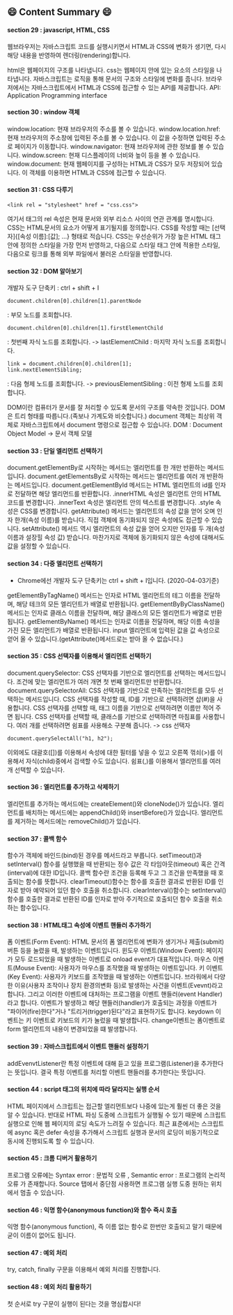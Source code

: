 ## :smile: Content Summary :smile:


#### section 29 : javascript, HTML, CSS

웹브라우저는 자바스크립트 코드를 실행시키면서 HTML과 CSS에 변화가 생기면, 다시 해당 내용을 반영하여 렌더링(rendering)합니다.

html은 웹페이지의 구조를 나타냅니다.
css는 웹페이지 안에 있는 요소의 스타일을 나타냅니다.
자바스크립트는 로직을 통해 문서의 구조와 스타일에 변화를 줍니다.
브라우저에서는 자바스크립트에서 HTML과 CSS에 접근할 수 있는 API를 제공합니다.
API: Application Programming interface


#### section 30 : window 객체

window.location: 현재 브라우저의 주소를 볼 수 있습니다.
window.location.href: 현재 브라우저의 주소창에 입력된 주소를 볼 수 있습니다. 이 값을 수정하면 입력된 주소로 페이지가 이동합니다.
window.navigator: 현재 브라우저에 관한 정보를 볼 수 있습니다. 
window.screen: 현재 디스플레이의 너비와 높이 등을 볼 수 있습니다.
window.document: 현재 웹페이지를 구성하는 HTML과 CSS가 모두 저장되어 있습니다. 이 객체를 이용하면 HTML과 CSS에 접근할 수 있습니다.


#### section 31 : CSS 다루기

```
<link rel = "stylesheet" href = "css.css">
```
여기서 <link> 태그의 rel 속성은 현재 문서와 외부 리소스 사이의 연관 관계를 명시합니다.
CSS는 HTML문서의 요소가 어떻게 표기될지를 정의합니다.
CSS를 작성할 때는 [선택자]{[속성 이름]:[값]; ...} 형태로 적습니다.
CSS는 우선순위가 가장 높은 HTML 태그 안에 정의한 스타일을 가장 먼저 반영하고, 다음으로 스타일 태그 안에 적용한 스타일, 다음으로 링크를 통해 외부 파일에서 불러온 스타일을 반영합니다.


#### section 32 : DOM 알아보기

개발자 도구 단축키 : ctrl + shift + I
```
document.children[0].children[1].parentNode 
```
: 부모 노드를 조회합니다.

```
document.children[0].children[1].firstElementChild 
```
: 첫번째 자식 노드를 조회합니다.
-> lastElementChild : 마지막 자식 노드를 조회합니다.

```
link = document.children[0].children[1];
link.nextElementSibling;
```
: 다음 형제 노드를 조회합니다.
-> previousElementSibling : 이전 형제 노드를 조회합니다.

DOM이란 컴퓨터가 문서를 잘 처리할 수 있도록 문서의 구조를 약속한 것입니다.
DOM은 트리 형태를 따릅니다.(족보나 가계도와 비슷합니다.)
document 객체는 최상위 객체로 자바스크립트에서 document 명령으로 접근합 수 있습니다.
DOM : Document Object Model -> 문서 객체 모델


#### section 33 : 단일 엘리먼트 선택하기

document.getElementBy로 시작하는 메서드는 엘리먼트를 한 개만 반환하는 메서드입니다.
document.getElementsBy로 시작하는 메서드는 엘리먼트를 여러 개 반환하는 메서드입니다.
document.getElementById 메서드는 HTML 엘리먼트의 id를 인자로 전달하면 해당 엘리먼드를 반환합니다.
.innerHTML 속성은 엘리먼트 안의 HTML 코드를 변경합니다.
.innerText 속성은 엘리먼트 안의 텍스트를 변경합니다.
.style 속성은 CSS를 변경합니다.
getAttribute() 메서드는 엘리먼트의 속성 값을 얻어 오며 인자 한개(속성 이름)를 받습니다. 직접 객체에 동기화되지 않은 속성에도 접근할 수 있습니다.
setAttribute() 메서드 역시 엘리먼트의 속성 값을 얻어 오지만 인자를 두 개(속성 이름과 설장힐 속성 값) 받습니다. 마찬가지로 객체에 동기화되지 않은 속성에 대해서도 값을 설정할 수 있습니다.


#### section 34 : 다중 엘리먼트 선택하기
 
 * Chrome에선 개발자 도구 단축키는 ctrl + shift + I입니다. (2020-04-03기준)

getElementByTagName() 메서드는 인자로 HTML 엘리먼트의 테그 이름을 전달하며, 해당 테크의 모든 엘리던트가 배열로 반환됩니다.
getElementByByClassName() 메서드는 인자로 클래스 이름을 전달하며, 해당 클래스의 모든 엘리먼트가 배열로 반환됩니다.
getElementByName() 메서드는 인자로 이름을 전달하며, 해당 이름 속성을 가진 모든 엘리먼트가 배열로 반환됩니다.
input 엘리먼트에 입력된 값을 값 속성으로 얻어 올 수 있습니다.(getAttribute()메서드로는 받아 올 수 없습니다.)


#### section 35 : CSS 선택자를 이용해서 엘리먼트 선택하기

document.querySelector: CSS 선택자를 기반으로 엘리먼트를 선택하는 메서드입니다. 조건에 맞는 엘리먼트가 여러 개면 첫 번째 엘리먼트만 반환합니다.
document.querySelectorAll: CSS 선택자를 기반으로 만족하는 엘리먼트를 모두 선택하는 메서드입니다.
CSS 선택자를 작성할 때, ID를 기반으로 선택하려면 샵(#)을 사용합니다.
CSS 선택자를 선택할 때, 태그 이름을 기반으로 선택하려면 이름만 적어 주면 됩니다.
CSS 선택자를 선택할 때, 클래스를 기반으로 선택하려면 마침표를 사용합니다.
여러 개를 선택하려면 쉼표를 사용해소 구분해 줍니다.
-> css 선택자
```
document.querySelectAll("h1, h2");
```
이외에도 대괄호([])를 이용해서 속성에 대한 필터를 넣을 수 있고 오른쪽 꺾쇠(>)를 이용해서 자식(child)중에서 검색할 수도 있습니다. 쉼표(,)를 이용해서 엘리먼트를 여러 개 선택할 수 있습니다.


#### section 36 : 엘리먼트를 추가하고 삭제하기

엘리먼트를 추가하는 메서드에는 createElement()와 cloneNode()가 있습니다.
엘리먼트를 배치하는 메서드에는 appendChild()와 insertBefore()가 있습니다.
엘리먼트를 제거하는 메서드에는 removeChild()가 있습니다.


#### section 37 : 콜백 함수

함수가 객체에 바인드(bind)된 경우를 메서드라고 부릅니다.
setTimeout()과 setInterval() 함수를 실행했을 때 반환되는 정수 값은 각 타임아웃(timeout) 혹은 간격(interval)에 대한 ID입니다.
콜백 함수란 조건을 등록해 두고 그 조건을 만족했을 때 호출되는 함수를 뜻합니다.
clearTimeout()함수는 함수를 호출한 결과로 반환된 ID를 인자로 받아 예약되어 있던 함수 호출을 취소합니다.
clearInterval()함수는 setInterval()함수를 호출한 결과로 반환된 ID를 인자로 받아 주기적으로 호출되던 함수 호출을 취소하는 함수입니다.


#### section 38 : HTML태그 속성에 이벤트 핸들러 추가하기

폼 이벤트(Form Event): HTML 문서의 폼 엘리먼트에 변화가 생기거나 제출(submit)버튼 등을 눌렸을 때, 발생하는 이벤트입니다. 
윈도우 이벤트(Window Event): 페이지가 모두 로드되었을 때 발생하는 이벤트로 onload event가 대표적입니다.
마우스 이벤트(Mouse Event): 사용자가 마우스를 조작했을 때 발생하는 이벤트입니다.
키 이벤트(Key Event): 사용자가 키보드를 조작했을 때 발생하는 이벤트입니다.
브라워에서 다양한 이유(사용자 조작이나 장치 환경의변화 등)로 발생하는 사건을 이벤트(Evevnt)라고 합니다. 그리고 이러한 이벤트에 대처하는 프로그램을 이벤트 핸들러(event Handler)라고 합니다.
이벤트가 발생하고 해당 핸들러(handler)가 호출되는 과정을 이벤트가 "파이어(fire)한다"거나 "트리거(trigger)된다"라고 표현하기도 합니다.
keydown 이벤트는 키 이벤트로 키보드의 키가 눌렀을 때 발생합니다.
change이벤트는 폼이벤트로 form 엘리먼트의 내용이 변경되었을 떄 발생합니다.


#### section 39 : 자바스크립트에서 이벤트 핸들러 설정하기

addEvenvtListener란 특정 이벤트에 대해 듣고 있을 프로그램(Listener)을 추가한다는 뜻입니다. 결국 특정 이벤트를 처리할 이벤트 핸들러를 추가한다는 뜻입니다.


#### section 44 : script 태그의 위치에 따라 달라지는 실행 순서

HTML 페이지에서 스크립트는 접근할 엘리먼트보다 나중에 있는게 훨씬 더 좋은 것을 알 수 있습니다.
반대로 HTML 파싱 도중에 스크립트가 실행될 수 있기 때문에 스크립트 실행으로 인해 웹 페이지의 로딩 속도가 느려질 수 있습니다. 
최근 표준에서는 스크립트에 async 혹은 defer 속성을 추가해서 스크립트 실행과 문서의 로딩이 비동기적으로 동시에 진행되도록 할 수 있습니다.


#### section 45 : 크롬 디버거 활용하기

프로그램 오류에는 Syntax error : 문법적 오류 , Semantic error : 프로그램의 논리적 오류 가 존재합니다.
Source 탭에서 중단점 사용하면 프로그램 실행 도중 원하는 위치에서 멈출 수 있습니다.


#### section 46 : 익명 함수(anonymous function)와 함수 즉시 호출

익명 함수(anonymous function), 즉 이름 없는 함수로 한번만 호출되고 말기 때문에 굳이 이름이 없어도 됩니다.


#### section 47 : 예외 처리

try, catch, finally 구문을 이용해서 예외 처리를 진행합니다. 


#### section 48 : 예외 처리 활용하기

첫 순서로 try 구문이 실행이 된다는 것을 명심합시다!
